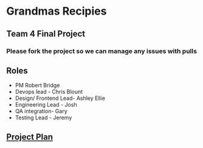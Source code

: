 # Grandmas Recipies
## Team 4 Final Project

### Please fork the project so we can manage any issues with pulls

## Roles
- PM   Robert Bridge
- Devops lead - Chris Blount
- Design/ Frontend Lead- Ashley Ellie
- Engineering Lead - Josh
- QA integration- Gary
- Testing Lead - Jeremy

## [Project Plan]()


